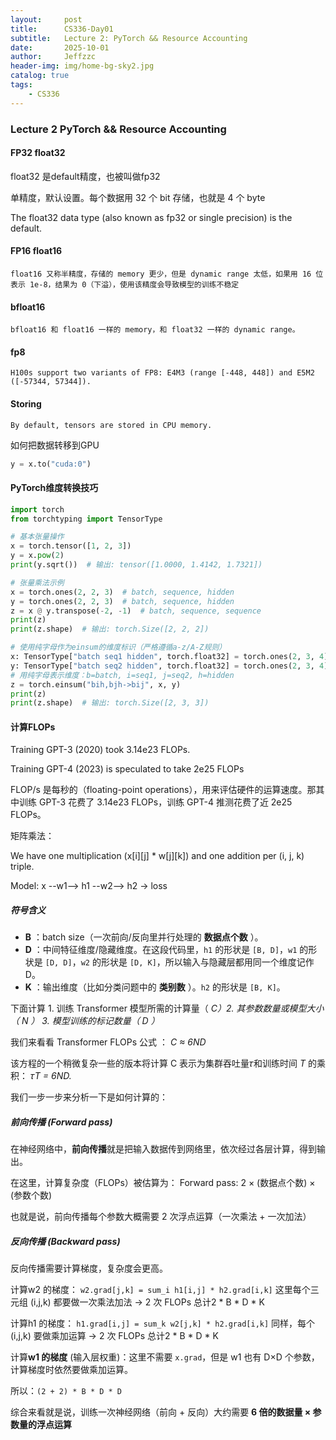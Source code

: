 ```yaml
---
layout:     post
title:      CS336-Day01
subtitle:   Lecture 2: PyTorch && Resource Accounting
date:       2025-10-01
author:     Jeffzzc
header-img: img/home-bg-sky2.jpg
catalog: true
tags:
    - CS336
---
```

### Lecture 2 PyTorch && Resource Accounting

#### FP32 float32

float32 是default精度，也被叫做fp32

单精度，默认设置。每个数据用 32 个 bit 存储，也就是 4 个 byte

The float32 data type (also known as fp32 or single precision) is the default.

#### FP16 float16

    float16 又称半精度，存储的 memory 更少，但是 dynamic range 太低，如果用 16 位表示 1e-8，结果为 0（下溢），使用该精度会导致模型的训练不稳定

#### bfloat16

    bfloat16 和 float16 一样的 memory，和 float32 一样的 dynamic range。

#### fp8

    H100s support two variants of FP8: E4M3 (range [-448, 448]) and E5M2 ([-57344, 57344]).

#### Storing

    By default, tensors are stored in CPU memory.

如何把数据转移到GPU

```python
y = x.to("cuda:0")
```

#### PyTorch维度转换技巧

```python
import torch
from torchtyping import TensorType

# 基本张量操作
x = torch.tensor([1, 2, 3])
y = x.pow(2)
print(y.sqrt())  # 输出: tensor([1.0000, 1.4142, 1.7321])

# 张量乘法示例
x = torch.ones(2, 2, 3)  # batch, sequence, hidden
y = torch.ones(2, 2, 3)  # batch, sequence, hidden
z = x @ y.transpose(-2, -1)  # batch, sequence, sequence
print(z)
print(z.shape)  # 输出: torch.Size([2, 2, 2])

# 使用纯字母作为einsum的维度标识（严格遵循a-z/A-Z规则）
x: TensorType["batch seq1 hidden", torch.float32] = torch.ones(2, 3, 4)
y: TensorType["batch seq2 hidden", torch.float32] = torch.ones(2, 3, 4)
# 用纯字母表示维度：b=batch, i=seq1, j=seq2, h=hidden
z = torch.einsum("bih,bjh->bij", x, y)
print(z)
print(z.shape)  # 输出: torch.Size([2, 3, 3])
```

#### 计算FLOPs

Training GPT-3 (2020) took 3.14e23 FLOPs.

Training GPT-4 (2023) is speculated to take 2e25 FLOPs

FLOP/s 是每秒的（floating-point operations），用来评估硬件的运算速度。那其中训练 GPT-3 花费了 3.14e23 FLOPs，训练 GPT-4 推测花费了近 2e25 FLOPs。

矩阵乘法：

We have one multiplication (x[i][j] * w[j][k]) and one addition per (i, j, k) triple.

Model: x --w1--> h1 --w2--> h2 -> loss

##### 符号含义

* **B** ：batch size（一次前向/反向里并行处理的 **数据点个数** ）。
* **D** ：中间特征维度/隐藏维度。在这段代码里，`h1` 的形状是 `[B, D]`，`w1` 的形状是 `[D, D]`，`w2` 的形状是 `[D, K]`，所以输入与隐藏层都用同一个维度记作 D。
* **K** ：输出维度（比如分类问题中的 **类别数** ）。`h2` 的形状是 `[B, K]`。

下面计算 1. 训练 Transformer 模型所需的计算量（ *C）2. 其参数数量或模型大小（ *N* ） 3. 模型训练的标记数量（ *D* ）*

我们来看看  Transformer FLOPs 公式 ： *C ≈ 6ND*

该方程的一个稍微复杂一些的版本将计算 C 表示为集群吞吐量𝜏和训练时间 *T* 的乘积： 𝜏*T = 6ND.*

我们一步一步来分析一下是如何计算的：

##### 前向传播 (Forward pass)

在神经网络中，**前向传播**就是把输入数据传到网络里，依次经过各层计算，得到输出。

在这里，计算复杂度（FLOPs）被估算为： Forward pass: 2 × (数据点个数) × (参数个数)

也就是说，前向传播每个参数大概需要 2 次浮点运算（一次乘法 + 一次加法）

##### 反向传播 (Backward pass)

反向传播需要计算梯度，复杂度会更高。

计算w2 的梯度： `w2.grad[j,k] = sum_i h1[i,j] * h2.grad[i,k]` 这里每个三元组 (i,j,k) 都要做一次乘法加法 → 2 次 FLOPs   总计2 * B * D * K

计算h1 的梯度： `h1.grad[i,j] = sum_k w2[j,k] * h2.grad[i,k]` 同样，每个 (i,j,k) 要做乘加运算 → 2 次 FLOPs  总计2 * B * D * K

计算**w1 的梯度** (输入层权重)：这里不需要 `x.grad`，但是 w1 也有 D×D 个参数，计算梯度时依然要做乘加运算。

所以：`(2 + 2) * B * D * D`

综合来看就是说，训练一次神经网络（前向 + 反向）大约需要 **6 倍的数据量 × 参数量的浮点运算**
